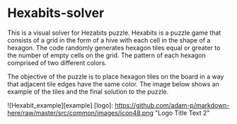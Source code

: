 # Hexabits-solver
This is a visual solver for Hezabits puzzle. Hexabits is a puzzle game that consists of a grid in the form of a hive with each cell in the shape of a hexagon. The code randomly generates hexagon tiles equal or greater to the number of empty cells on the grid. The pattern of each hexagon comprised of two different colors. 

The objective of the puzzle is to place hexagon tiles on the board in a way that adjacent tile edges
have the same color. The image below shows an example of the tiles and the final solution to the puzzle.

![Hexabit_example][example]
[logo]: https://github.com/adam-p/markdown-here/raw/master/src/common/images/icon48.png "Logo Title Text 2"
